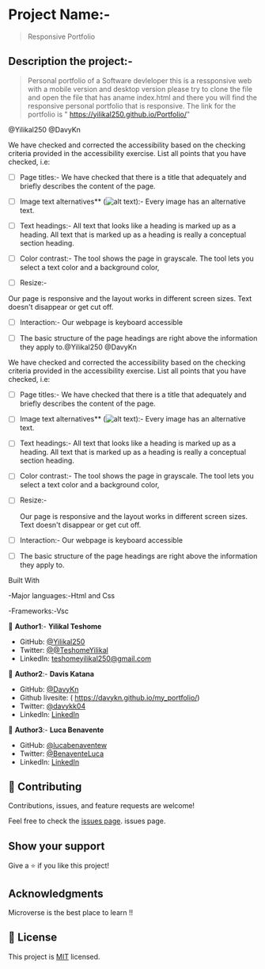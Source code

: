 # Project Name:-

> Responsive Portfolio

## Description the project:-

> Personal portfolio of a Software devleloper this is  a ressponsive web with a mobile version and desktop version please try to clone the file and open the file that has aname index.html and there you will find the responsive personal portfolio that is responsive. 
> The link for the portfolio is  " https://yilikal250.github.io/Portfolio/"

@Yilikal250 
@DavyKn

We have checked and corrected the accessibility based on the checking criteria provided in the accessibility exercise. 
List all points that you have checked, i.e:

 - [ ] Page titles:- 
We have checked that there is a title that adequately and briefly describes the content of the page.
   
- [ ]  Image text alternatives** (<img alt="alt text">):-
Every image has an alternative text.
    
- [ ] Text headings:-
All text that looks like a heading is marked up as a heading.
All text that is marked up as a heading is really a conceptual section heading.
    
- [ ] Color contrast:-
The tool shows the page in grayscale. 
The tool lets you select a text color and a background color,
   

- [ ]  Resize:-

  Our page is responsive and the layout works in different screen sizes.
  Text doesn't disappear or get cut off.

- [ ]  Interaction:-
  Our webpage is keyboard accessible 
    
- [ ]  The basic structure of the page 
headings are right above the information they apply to.@Yilikal250 
@DavyKn

We have checked and corrected the accessibility based on the checking criteria provided in the accessibility exercise. 
List all points that you have checked, i.e:

 - [ ] Page titles:- 
We have checked that there is a title that adequately and briefly describes the content of the page.
   
- [ ]  Image text alternatives** (<img alt="alt text">):-
Every image has an alternative text.
    
- [ ] Text headings:-
All text that looks like a heading is marked up as a heading.
All text that is marked up as a heading is really a conceptual section heading.
    
- [ ] Color contrast:-
The tool shows the page in grayscale. 
The tool lets you select a text color and a background color,
   

- [ ]  Resize:-

   Our page is responsive and the layout works in different screen sizes.
  Text doesn't disappear or get cut off.

- [ ]  Interaction:-
  Our webpage is keyboard accessible 
    
- [ ]  The basic structure of the page 
headings are right above the information they apply to.



Built With

-Major languages:-Html and Css

-Frameworks:-Vsc


👤 **Author1**:- **Yilikal Teshome**

- GitHub: [@Yilikal250](https://github.com/githubhandle)
- Twitter: [@@TeshomeYilikal](https://twitter.com/twitterhandle)
- LinkedIn: [teshomeyilikal250@gmail.com](https://linkedin.com/in/linkedinhandle)

👤 **Author2**:- **Davis Katana**

- GitHub: [@DavyKn](https://github.com/DavyKn)
- Github livesite: ( https://davykn.github.io/my_portfolio/)
- Twitter: [@davykk04](https://twitter.com/davykk04)
- LinkedIn: [LinkedIn](https://www.linkedin.com/in/davis-katana-246600159/)

👤 **Author3**:- **Luca Benavente**

- GitHub: [@lucabenaventew](https://github.com/lucabenaventew)
- Twitter: [@BenaventeLuca](https://twitter.com/BenaventeLuca)
- LinkedIn: [LinkedIn](https://www.linkedin.com/)

## 🤝 Contributing

Contributions, issues, and feature requests are welcome!

Feel free to check the [issues page](../../issues/). issues page. 


## Show your support

Give a ⭐️ if you like this project!



## Acknowledgments

Microverse is the best place to learn !!



## 📝 License

This project is [MIT](./MIT.md) licensed.

